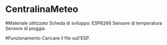 # CentralinaMeteo

#Materiale utilizzato
Scheda di sviluppo: ESP8266
Sensore di temperatura
Sensore di pioggia

#Funzionamento
Caricare il file sull'ESP.
